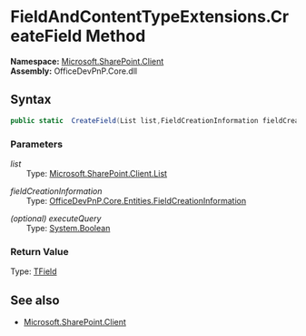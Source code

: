 # FieldAndContentTypeExtensions.CreateField Method  
**Namespace:** [Microsoft.SharePoint.Client](Microsoft.SharePoint.Client.md)  
**Assembly:** OfficeDevPnP.Core.dll  
## Syntax
```C#
public static  CreateField(List list,FieldCreationInformation fieldCreationInformation,Boolean executeQuery)
```
### Parameters
*list*  
&emsp;&emsp;Type: [Microsoft.SharePoint.Client.List](Microsoft.SharePoint.Client.List.md) 
&emsp;&emsp;  
  
*fieldCreationInformation*  
&emsp;&emsp;Type: [OfficeDevPnP.Core.Entities.FieldCreationInformation](OfficeDevPnP.Core.Entities.FieldCreationInformation.md) 
&emsp;&emsp;  
  
*(optional) executeQuery*  
&emsp;&emsp;Type: [System.Boolean](System.Boolean.md) 
&emsp;&emsp;  
  
### Return Value
Type: [TField](TField.md  
)
## See also
- [Microsoft.SharePoint.Client](Microsoft.SharePoint.Client.md)
